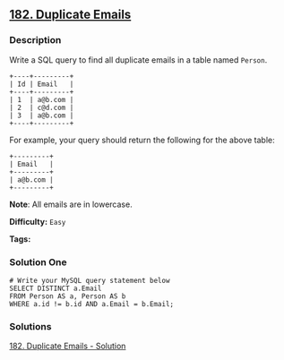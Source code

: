 ## [182. Duplicate Emails](https://leetcode.com/problems/duplicate-emails/description/)

### Description

Write a SQL query to find all duplicate emails in a table named `Person`.

```
+----+---------+
| Id | Email   |
+----+---------+
| 1  | a@b.com |
| 2  | c@d.com |
| 3  | a@b.com |
+----+---------+

```

For example, your query should return the following for the above table:

```
+---------+
| Email   |
+---------+
| a@b.com |
+---------+

```

**Note**: All emails are in lowercase.

**Difficulty:** `Easy`

**Tags:**

### Solution One

```mysql
# Write your MySQL query statement below
SELECT DISTINCT a.Email
FROM Person AS a, Person AS b
WHERE a.id != b.id AND a.Email = b.Email;
```

### Solutions

[182. Duplicate Emails - Solution](https://leetcode.com/problems/duplicate-emails/solution/)
